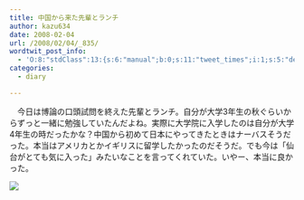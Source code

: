 ```yaml
---
title: 中国から来た先輩とランチ
author: kazu634
date: 2008-02-04
url: /2008/02/04/_835/
wordtwit_post_info:
  - 'O:8:"stdClass":13:{s:6:"manual";b:0;s:11:"tweet_times";i:1;s:5:"delay";i:0;s:7:"enabled";i:1;s:10:"separation";s:2:"60";s:7:"version";s:3:"3.7";s:14:"tweet_template";b:0;s:6:"status";i:2;s:6:"result";a:0:{}s:13:"tweet_counter";i:2;s:13:"tweet_log_ids";a:1:{i:0;i:3677;}s:9:"hash_tags";a:0:{}s:8:"accounts";a:1:{i:0;s:7:"kazu634";}}'
categories:
  - diary

---
```

<div class="section">
<p>
    　今日は博論の口頭試問を終えた先輩とランチ。自分が大学3年生の秋ぐらいからずっと一緒に勉強していたんだよね。実際に大学院に入学したのは自分が大学4年生の時だったかな？中国から初めて日本にやってきたときはナーバスそうだった。本当はアメリカとかイギリスに留学したかったのだそうだ。でも今は「仙台がとても気に入った」みたいなことを言ってくれていた。いやー、本当に良かった。
</p>
  
<p>
<center>
</center>
</p>
  
<p>
<a href="http://flickr.com/photos/pagedooley/1140779862/" onclick="__gaTracker('send', 'event', 'outbound-article', 'http://flickr.com/photos/pagedooley/1140779862/', '');" title="Makin sushi at the Star Wars Lego Bar"><img src="http://farm2.static.flickr.com/1359/1140779862_09064bafd6_m.jpg" /></a>
</p></p>
</div>